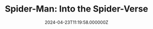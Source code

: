 ---
title: "Spider-Man: Into the Spider-Verse"
year: 2018
date: 2024-04-23T11:19:58.000000Z
permalink: /almanac/movies/2024-04-23-spider-man-into-the-spider-verse-2018/index.html
link: https://letterboxd.com/rknightuk/film/spider-man-into-the-spider-verse/3/
---